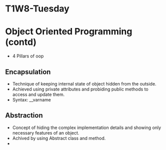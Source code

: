 # T1W8-Tuesday
# Object Oriented Programming (contd)
- 4 Pillars of oop

## Encapsulation
- Technique of keeping internal state of object hidden from the outside.
- Achieved using private attributes and probiding public methods to access and update them.
- Syntax: __varname

## Abstraction
- Concept of hiding the complex implementation details and showing only necessary features of an object.
- Achived by using Abstract class and method.
- 
